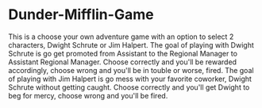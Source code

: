 # Dunder-Mifflin-Game


This is a choose your own adventure game with an option to select 2 characters, Dwight Schrute or Jim Halpert. The goal of playing with Dwight Schrute is go get promoted from Assistant to the Regional Manager to Assistant Regional Manager. Choose correctly and you'll be rewarded accordingly, choose wrong and you'll be in touble or worse, fired. The goal of playing with Jim Halpert is go mess with your favorite coworker, Dwight Schrute without getting caught. Choose correctly and you'll get Dwight to beg for mercy, choose wrong and you'll be fired.

